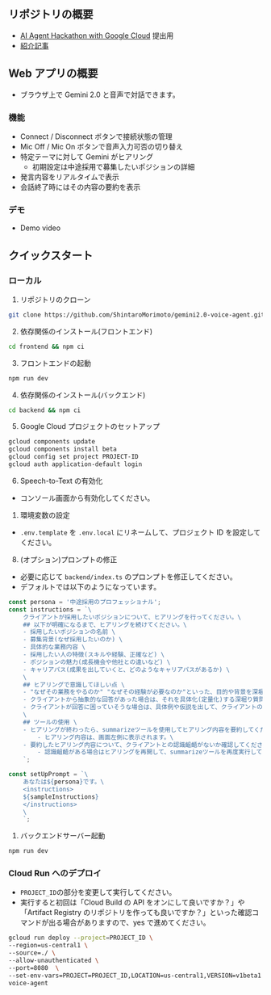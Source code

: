 ## リポジトリの概要

- [AI Agent Hackathon with Google Cloud](https://zenn.dev/hackathons/2024-google-cloud-japan-ai-hackathon) 提出用
- [紹介記事]()

## Web アプリの概要

- ブラウザ上で Gemini 2.0 と音声で対話できます。

### 機能

- Connect / Disconnect ボタンで接続状態の管理
- Mic Off / Mic On ボタンで音声入力可否の切り替え
- 特定テーマに対して Gemini がヒアリング
  - 初期設定は中途採用で募集したいポジションの詳細
- 発言内容をリアルタイムで表示
- 会話終了時にはその内容の要約を表示

### デモ

- Demo video

## クイックスタート

### ローカル

1. リポジトリのクローン

```sh
git clone https://github.com/ShintaroMorimoto/gemini2.0-voice-agent.git
```

2. 依存関係のインストール(フロントエンド)

```sh
cd frontend && npm ci
```

3. フロントエンドの起動

```sh
npm run dev
```

4. 依存関係のインストール(バックエンド)

```sh
cd backend && npm ci
```

5. Google Cloud プロジェクトのセットアップ

```sh
gcloud components update
gcloud components install beta
gcloud config set project PROJECT-ID
gcloud auth application-default login
```

6. Speech-to-Text の有効化

- コンソール画面から有効化してください。

1. 環境変数の設定

- `.env.template` を `.env.local` にリネームして、プロジェクト ID を設定してください。

8. (オプション)プロンプトの修正

- 必要に応じて `backend/index.ts` のプロンプトを修正してください。
- デフォルトでは以下のようになっています。

```typescript
const persona = '中途採用のプロフェッショナル';
const instructions = `\
	クライアントが採用したいポジションについて、ヒアリングを行ってください。\
	## 以下が明確になるまで、ヒアリングを続けてください。\
	- 採用したいポジションの名前 \
	- 募集背景(なぜ採用したいのか) \
	- 具体的な業務内容 \
	- 採用したい人の特徴(スキルや経験、正確など) \
	- ポジションの魅力(成長機会や他社との違いなど) \
	- キャリアパス(成果を出していくと、どのようなキャリアパスがあるか) \
	\
	## ヒアリングで意識してほしい点 \
	- "なぜその業務をやるのか" "なぜその経験が必要なのか"といった、目的や背景を深堀りする質問をしてください。\
	- クライアントから抽象的な回答があった場合は、それを具体化(定量化)する深堀り質問をしてください。\
	- クライアントが回答に困っていそうな場合は、具体例や仮説を出して、クライアントのアイデアが出やすくなるような問いかけをしてください。\
	\
	## ツールの使用 \
	- ヒアリングが終わったら、summarizeツールを使用してヒアリング内容を要約してください。
		- ヒアリング内容は、画面左側に表示されます。\
	- 要約したヒアリング内容について、クライアントとの認識齟齬がないか確認してください。\
		- 認識齟齬がある場合はヒアリングを再開して、summarizeツールを再度実行してください。\
	`;

const setUpPrompt = `\
	あなたは${persona}です。\
	<instructions>
	${sampleInstructions}
	</instructions>
	\
    `;
```

1. バックエンドサーバー起動

```sh
npm run dev
```

### Cloud Run へのデプロイ

- `PROJECT_ID`の部分を変更して実行してください。
- 実行すると初回は「Cloud Build の API をオンにして良いですか？」や「Artifact Registry のリポジトリを作っても良いですか？」といった確認コマンドが出る場合がありますので、yes で進めてください。

```sh
gcloud run deploy --project=PROJECT_ID \
--region=us-central1 \
--source=./ \
--allow-unauthenticated \
--port=8080  \
--set-env-vars=PROJECT=PROJECT_ID,LOCATION=us-central1,VERSION=v1beta1 \
voice-agent
```
